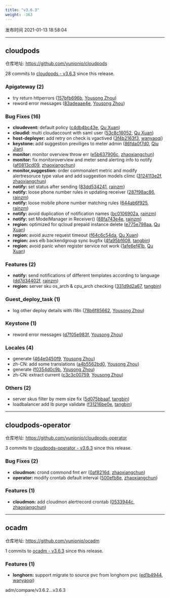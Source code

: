 ```yaml
---
title: "v3.6.3"
weight: -363
---
```


发布时间 2021-01-13 18:58:04

---
## cloudpods

仓库地址: https://github.com/yunionio/cloudpods

28 commits to [cloudpods - v3.6.3] since this release.

### Apigateway (2)
- try return httperrors ([157bfb696b](https://github.com/yunionio/cloudpods/commit/157bfb696b933303a79860adcb600d41d1d18fec), [Yousong Zhou](mailto:zhouyousong@yunionyun.com))
- reword error messages ([83adeaae4e](https://github.com/yunionio/cloudpods/commit/83adeaae4e39157cb44a9a4cf79381865a0c6618), [Yousong Zhou](mailto:zhouyousong@yunionyun.com))

### Bug Fixes (16)
- **cloudevent:** default policy ([c4db4bc43e](https://github.com/yunionio/cloudpods/commit/c4db4bc43ec2ab673ad130a2538088f24e1e56a2), [Qu Xuan](mailto:quxuan@yunionyun.com))
- **cloudid:** multi cloudaccount with saml user ([53c8c16052](https://github.com/yunionio/cloudpods/commit/53c8c16052b61f4fc4a69dd25ab484fade44a92f), [Qu Xuan](mailto:qu_xuan@icloud.com))
- **host-deployer:** add retry on check is vgactived ([3f4b2163f3](https://github.com/yunionio/cloudpods/commit/3f4b2163f3bc06a644bc6847b5dd203bbe2244e0), [wanyaoqi](mailto:wanyaoqi@yunionyun.com))
- **keystone:** add suggestion previliges to meter admin ([86fda0f7d0](https://github.com/yunionio/cloudpods/commit/86fda0f7d0884ef80b36df0bc14611cd223f4466), [Qiu Jian](mailto:qiujian@yunionyun.com))
- **monitor:** monitor overview throw err ([e5b637906c](https://github.com/yunionio/cloudpods/commit/e5b637906cfb427727e318bf8644214c15be5da2), [zhaoxiangchun](mailto:1422928955@qq.com))
- **monitor:** fix monitoroverview and meter send alerting info to notify ([af0813cd09](https://github.com/yunionio/cloudpods/commit/af0813cd09f307d3ef7f0cdebd5f930181c78232), [zhaoxiangchun](mailto:1422928955@qq.com))
- **monitor,suggestion:** order commonalert metric and modify alertresoruce type value and add suggestion models climc ([3124113e2f](https://github.com/yunionio/cloudpods/commit/3124113e2fd5996b11b9374ca55c244db7dfd67a), [zhaoxiangchun](mailto:1422928955@qq.com))
- **notify:** set status after sending ([83dd534241](https://github.com/yunionio/cloudpods/commit/83dd5342418ecfc44d578819c856f5fdccb66df6), [rainzm](mailto:mjoycarry@gmail.com))
- **notify:** loose phone number rules in updating receiver ([287f98ac86](https://github.com/yunionio/cloudpods/commit/287f98ac86311f0d053e2d0259b9b8cd54ae1da7), [rainzm](mailto:mjoycarry@gmail.com))
- **notify:** loose mobile phone number matching rules ([644ab6f925](https://github.com/yunionio/cloudpods/commit/644ab6f92599dc9799515b91a44dd67525c23c98), [rainzm](mailto:mjoycarry@gmail.com))
- **notify:** avoid duplication of notification names ([bc0106902a](https://github.com/yunionio/cloudpods/commit/bc0106902a024b71fc5538b6ec7f00cb6e44f4aa), [rainzm](mailto:mjoycarry@gmail.com))
- **notify:** set ModelManager in Receiver() ([88fa743e4e](https://github.com/yunionio/cloudpods/commit/88fa743e4e6609094bfcb76045e1698a3185d2b1), [rainzm](mailto:mjoycarry@gmail.com))
- **region:** optimized for qcloud prepaid instance delete ([e775e798aa](https://github.com/yunionio/cloudpods/commit/e775e798aa784c00c75d7739bb3054cd119f8427), [Qu Xuan](mailto:quxuan@yunionyun.com))
- **region:** avoid auzre request timeout ([f64c6c54da](https://github.com/yunionio/cloudpods/commit/f64c6c54dace0ed3d77981d518c8bb39c5e94648), [Qu Xuan](mailto:quxuan@yunionyun.com))
- **region:** aws elb backendgroup sync bugfix ([4fa95bf608](https://github.com/yunionio/cloudpods/commit/4fa95bf6087d4f3fb6e10c777daf247263a858b2), [tangbin](mailto:tangbin@yunion.cn))
- **region:** avoid panic when register service not work ([1afe6ef41b](https://github.com/yunionio/cloudpods/commit/1afe6ef41b72da750d5a33b59128f5b91423779c), [Qu Xuan](mailto:quxuan@yunionyun.com))

### Features (2)
- **notify:** send notifications of different templates according to language ([dd7d34402f](https://github.com/yunionio/cloudpods/commit/dd7d34402fb32666a3fc28a66a9a759c8d9d3536), [rainzm](mailto:mjoycarry@gmail.com))
- **region:** server sku os_arch & cpu_arch checking ([331d9d2a67](https://github.com/yunionio/cloudpods/commit/331d9d2a678139da119282f836955636bcac7d2e), [tangbin](mailto:tangbin@yunion.cn))

### Guest_deploy_task (1)
- log other deploy details with i18n ([78b6f85662](https://github.com/yunionio/cloudpods/commit/78b6f85662681abcc76ef124302715df206b7e42), [Yousong Zhou](mailto:zhouyousong@yunionyun.com))

### Keystone (1)
- reword error messages ([d7f05e983f](https://github.com/yunionio/cloudpods/commit/d7f05e983fc8a6c25af605c741e2e3f617f3695e), [Yousong Zhou](mailto:zhouyousong@yunionyun.com))

### Locales (4)
- generate ([464e0450f9](https://github.com/yunionio/cloudpods/commit/464e0450f992a0df0e0d7cdc4c62c81347c77436), [Yousong Zhou](mailto:zhouyousong@yunionyun.com))
- zh-CN: add some translations ([a4b5562bd0](https://github.com/yunionio/cloudpods/commit/a4b5562bd0f4fc9c60a1936de9d7dcb50144dd19), [Yousong Zhou](mailto:zhouyousong@yunionyun.com))
- generate ([f0354d0c9b](https://github.com/yunionio/cloudpods/commit/f0354d0c9bc15a08cb2b4328c6c68004b1c2eecd), [Yousong Zhou](mailto:zhouyousong@yunionyun.com))
- zh-CN: extract current ([c3c3c00759](https://github.com/yunionio/cloudpods/commit/c3c3c0075934efe9143e986bb5ba9fe31a24d9fd), [Yousong Zhou](mailto:zhouyousong@yunionyun.com))

### Others (2)
- server skus filter by mem size fix ([5d075bbaaf](https://github.com/yunionio/cloudpods/commit/5d075bbaaff651bb13ad2780ca42d93ada36ba0d), [tangbin](mailto:tangbin@yunion.cn))
- loadbalancer add lb purge validate ([f31216be0e](https://github.com/yunionio/cloudpods/commit/f31216be0e789e014a3ab2574ef4f271f4dcb67d), [tangbin](mailto:tangbin@yunion.cn))

[cloudpods - v3.6.3]: https://github.com/yunionio/cloudpods/compare/v3.6.2...v3.6.3
---
## cloudpods-operator

仓库地址: https://github.com/yunionio/cloudpods-operator

3 commits to [cloudpods-operator - v3.6.3] since this release.

### Bug Fixes (2)
- **cloudmon:** crond commond fmt err ([0af8216d](https://github.com/yunionio/cloudpods-operator/commit/0af8216d201d34ea2cbf14a475a9010e86f27f93), [zhaoxiangchun](mailto:1422928955@qq.com))
- **operator:** modify crontab default interval ([500efb8e](https://github.com/yunionio/cloudpods-operator/commit/500efb8e43a2bb3f64b9449229d2107acf92639f), [zhaoxiangchun](mailto:1422928955@qq.com))

### Features (1)
- **cloudmon:** add cloudmon alertrecord crontab ([0533944c](https://github.com/yunionio/cloudpods-operator/commit/0533944cdb0ee9077cbf024895eddd9f6e45ac0e), [zhaoxiangchun](mailto:1422928955@qq.com))

[cloudpods-operator - v3.6.3]: https://github.com/yunionio/cloudpods-operator/compare/v3.6.2...v3.6.3
---
## ocadm

仓库地址: https://github.com/yunionio/ocadm

1 commits to [ocadm - v3.6.3] since this release.

### Features (1)
- **longhorn:** support migrate to source pvc from longhorn pvc ([ed1b4944](https://github.com/yunionio/ocadm/commit/ed1b49443ded592a53b695c153f53a4b31b90053), [wanyaoqi](mailto:wanyaoqi@yunionyun.com))

[ocadm - v3.6.3]: https://github.com/yunionio/ocadm/compare/v3.6.2...v3.6.3
adm/compare/v3.6.2...v3.6.3
